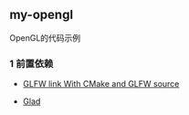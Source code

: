 my-opengl
---

OpenGL的代码示例

### 1 前置依赖

- [GLFW link With CMake and GLFW source](https://www.glfw.org/docs/latest/build_guide.html)

- [Glad](https://glad.dav1d.de/)


